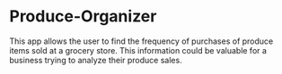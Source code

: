 # Produce-Organizer
This app allows the user to find the frequency of purchases of produce items sold at a grocery store.
This information could be valuable for a business trying to analyze their produce sales.
